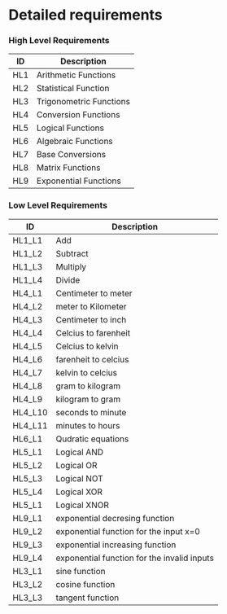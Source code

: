 # Detailed requirements  

### High Level Requirements  

| **ID** | **Description** |
| --- | --- |
| HL1 | Arithmetic Functions |
| HL2 | Statistical Function |
| HL3 | Trigonometric Functions |
| HL4 | Conversion Functions |
| HL5 | Logical Functions |
| HL6 | Algebraic Functions |
| HL7 | Base Conversions |
| HL8 | Matrix Functions |
| HL9 | Exponential Functions |

### Low Level Requirements


| **ID** | **Description** |
| --- | --- |
| HL1_L1 | Add |
| HL1_L2 | Subtract |
| HL1_L3 | Multiply |
| HL1_L4 | Divide |
| HL4_L1 | Centimeter to meter |
| HL4_L2 | meter to Kilometer |
| HL4_L3 | Centimeter to inch |
| HL4_L4 | Celcius to farenheit |
| HL4_L5 | Celcius to kelvin |
| HL4_L6 | farenheit to celcius |
| HL4_L7 | kelvin to celcius |
| HL4_L8 | gram to kilogram |
| HL4_L9 | kilogram to gram |
| HL4_L10 | seconds to minute |
| HL4_L11 | minutes to hours |
| HL6_L1 | Qudratic equations  |
| HL5_L1 | Logical AND |
| HL5_L2 | Logical OR |
| HL5_L3 | Logical NOT|
| HL5_L4 | Logical XOR|
| HL5_L1 | Logical XNOR|
| HL9_L1 | exponential decresing function |
| HL9_L2 | exponential function for the input x=0  |
| HL9_L3 | exponential increasing function |
| HL9_L4 | exponential function for the invalid inputs |
| HL3_L1 | sine function  |
| HL3_L2 | cosine function  |
| HL3_L3 | tangent function |








